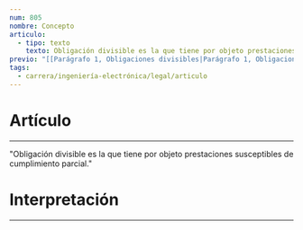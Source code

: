 ```yaml
---
num: 805
nombre: Concepto
articulo:
  - tipo: texto
    texto: Obligación divisible es la que tiene por objeto prestaciones susceptibles de cumplimiento parcial.
previo: "[[Parágrafo 1, Obligaciones divisibles|Parágrafo 1, Obligaciones divisibles]]"
tags:
  - carrera/ingeniería-electrónica/legal/articulo
---
```

# Artículo
---
"Obligación divisible es la que tiene por objeto prestaciones susceptibles de cumplimiento parcial."

# Interpretación
---
